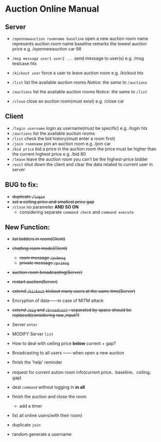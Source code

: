 # Auction Online Manual

## Server

- `/opennewauction roomname baseline`
  open a new auction room
  name represents auction room name
  baseline remarks the lowest auction price
  e.g. /opennewauction car 98

- `/msg message user1 user2 ...`
  send message to user(s)
  e.g. /msg testcase htx
- `/kickout user`
  force a user to leave auction room
  e.g. /kickout htx
- `/list`
  list the available auction rooms
  *Notice: the same to `/auctions`*
- `/auctions`
  list the available auction rooms
  *Notice: the same to `/list`*
- `/close`
  close an auction room(must exist)
  e.g. /close car

## Client

- `/login username`
  login as username(must be specific)
  e.g. /login htx
- `/auctions`
  list the available auction rooms
- `/list`
  check the bid history(must enter a room first)
- `/join roomname`
  join an auction room
  e.g. /join car
- `/bid price`
  bid a price in the auction room
  the price must be higher than the current highest price
  e.g. /bid 80
- `/leave`
  leave the auction room
  you can't be the highest-price bidder
- `/exit`
  shut down the client and clear the data related to current user in server

## BUG to fix:

- ~~duplicate `/login`~~
- ~~set a ceiling price and smallest price gap~~
- `/close` no parameter **AND SO ON**
  - considering separate `command check` and `command execute` 

## New Function:

- ~~list bidders in room(Client)~~
- ~~chatting room mode(Client)~~
  - ~~room message `/pubmsg`~~
  - ~~private message `/primsg`~~
- ~~auction room broadcasting(Server)~~
- ~~restart auction(Server)~~
- ~~extend `/kickout` kickout many users at the same time(Server)~~
- Encryption of data——in case of MITM attack
- ~~extend `/msg` and `/broadcast` : separated by space should be replaced(considering raw_input?)~~
- Server `enter`
- MODIFY Server `list`
- How to deal with ceiling price **below** current + gap?
- Broadcasting to all users —— when open a new auction
- finish the 'help' reminder
- request for current aution room info(current price、baseline、ceiling、gap)
- deal `command` without logging in **in all**
- finish the auction and close the room

  - add a timer
- list all online users(with their room)
- duplicate `join`
- random generate a username


